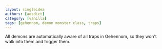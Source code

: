 ```yaml
---
layout: singleidea
authors: [aosdict]
category: [vanilla]
tags: [gehennom, demon monster class, traps]
---
```

All demons are automatically aware of all traps in Gehennom, so they won't walk into them and trigger them.
